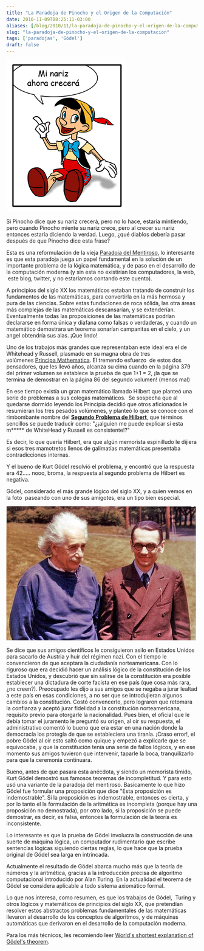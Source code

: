 ```yaml
---
title: "La Paradoja de Pinocho y el Origen de la Computación"
date: 2010-11-09T08:25:11-03:00
aliases: [/blog/2010/11/la-paradoja-de-pinocho-y-el-origen-de-la-computacion.html]
slug: "la-paradoja-de-pinocho-y-el-origen-de-la-computacion"
tags: ['paradojas', 'Gödel']
draft: false
---
```

 
![](paradojadepinocho2.png)

Si Pinocho dice que su nariz crecerá, pero no lo hace, estaría mintiendo,
pero cuando Pinocho miente su nariz crece, pero al crecer su nariz
entonces estaría diciendo la verdad. Luego, ¿qué diablos debería pasar
después de que Pinocho dice esta frase?

Esta es una reformulación de la vieja [Paradoja del Mentiroso](http://es.wikipedia.org/wiki/Paradoja_del_mentiroso), lo
interesante es que esta paradoja juega un papel fundamental en la
solución de un importante problema de la lógica matemática, y de paso en
el desarrollo de la computación moderna (y sin esta no existirían los
computadores, la web,  este blog, twitter, y no estaríamos contando este
cuento).

A principios del siglo XX los matemáticos estaban tratando de construir
los fundamentos de las matemáticas, para convertirla en la más hermosa y
pura de las ciencias. Sobre estas fundaciones de roca sólida, las otra
áreas más complejas de las matemáticas descansarían, y se extenderían.
Eventualmente todas las proposiciones de las matemáticas podrían
declararse en forma única y diafana como falsas o verdaderas, y cuando
un matemático demostrara un teorema sonarían campanitas en el cielo, y
un angel obtendría sus alas. ¡Que lindo!

Uno de los trabajos más grandes que representaban este ideal era el de
Whitehead y Russell, plasmado en su magna obra de tres
volúmenes [Principa Mathematica](http://es.wikipedia.org/wiki/Principia_mathematica). El
tremendo esfuerzo  de estos dos pensadores, que les llevó años, alcanza
su cima cuando en la página 379 del primer volumen se establece la
prueba de que 1+1 = 2, ¡la que se termina de demostrar en la página 86
del segundo volumen! (menos mal)

En ese tiempo existía un gran matemático llamado Hilbert que planteó una
serie de problemas a sus colegas matemáticos.  Se sospecha que al
quedarse dormido leyendo los Principia decidió que otros aficionados le
resumieran los tres pesados volúmenes, y planteó lo que se conoce con el
rimbombante nombre del **[Segundo Problema de Hilbert](http://en.wikipedia.org/wiki/Hilbert's_second_problem)**, que
términos sencillos se puede traducir como: "¿¡alguien me puede explicar
si esta m\***** de WhiteHead y Russell es consistente!?"

Es decir, lo que quería Hilbert, era que algún memorista espinilludo le
dijiera si esos tres mamotretos llenos de galimatías matemáticas
presentaba contradicciones internas.

Y el bueno de Kurt Gödel resolvió el problema, y encontró que la
respuesta era 42\..... nooo, broma, la respuesta al segundo problema de
Hilbert es negativa.

Gödel, considerado el más grande lógico del siglo XX, y a quien vemos en
la foto  paseando con uno de sus amigotes,
era un tipo bien especial. 

![](einstein_godel.jpg)

Se dice que sus amigos científicos le
consiguieron asilo en Estados Unidos para sacarlo de Austria y huir del
régimen nazi. Con el tiempo le convencieron de que aceptara la
ciudadanía norteamericana. Con lo riguroso que era decidió hacer un
análisis lógico de la constitución de los Estados Unidos, y descubrió
que sin salirse de la constitución era posible establecer una dictadura
de corte facista en ese país (que cosa más rara, ¿no creen?). Preocupado
les dijo a sus amigos que se negaba a jurar lealtad a este país en esas
condiciones, a no ser que se introdujieran algunos cambios a la
constitución. Costó convencerlo, pero lograron que retomara la confianza
y aceptó jurar fidelidad a la constitución norteamericana, requisito
previo para otorgarle la nacionalidad. Pues bien, el oficial que le
debía tomar el juramento le preguntó su origen, al oir su respuesta, el
administrativo comentó lo bueno que era estar en una nación donde la
democracía los protegía de que se estableciera una tiranía. ¡Craso
error!, el pobre Gödel al oir esto saltó como quique y empezó a
explicarle que se equivocaba, y que la constitución tenía una serie de
fallos lógicos, y en ese momento sus amigos tuvieron que intervenir,
taparle la boca, tranquilizarlo para que la ceremonia continuara.

Bueno, antes de que pasara esta anécdota, y siendo un memorista timido,
Kurt Gödel demostró sus famosos teoremas de incompletitud. Y para esto
usó una variante de la paradoja del mentiroso. Basicamente lo que hizo
Gödel fue formular una proposición que dice "Esta proposición es
indemostrable". Si la proposición es indemostrable, entonces es cierta,
y por lo tanto el la formulación de la aritmética es incompleta (porque
hay una proposición no demostrada), por otro lado, si la proposición se
puede demostrar, es decir, es falsa, entonces la formulación de la
teoría es inconsistente.

Lo interesante es que la prueba de Gödel involucra la construcción de
una suerte de máquina lógica, un computador rudimentario que escribe
sentencias lógicas siguiendo ciertas reglas, lo que hace que la prueba
original de Gödel sea larga en intrincada.

Actualmente el resultado de Gödel abarca mucho más que la teoría de
números y la aritmética, gracias a la introducción precisa de algoritmo
computacional introducido por Alan Turing. En la actualidad el teorema
de Gödel se considera aplicable a todo sistema axiomático formal.

Lo que nos interesa, como resumen, es que los trabajos de Gódel,  Turing
y otros lógicos y matemáticos de principios del siglo XX, que pretendían
resolver estos abstractos problemas fundamentales de las matemáticas
llevaron al desarrollo de los conceptos de algoritmos, y de máquinas
automáticas que derivaron en el desarrollo de la computación moderna.

Para los más técnicos, les recomiendo leer 
[World's shortest explanation of Gödel\'s theorem](http://blog.plover.com/math/Gdl-Smullyan.html).
